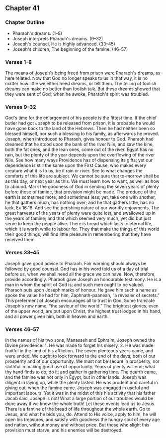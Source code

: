 ## Chapter 41

### Chapter Outline

- Pharaoh's dreams. (1–8)
- Joseph interprets Pharaoh's dreams. (9–32)
- Joseph's counsel, He is highly advanced. (33–45)
- Joseph's children, The beginning of the famine. (46–57)

### Verses 1–8

The means of Joseph's being freed from prison were Pharaoh's dreams, as here related. Now that God no longer speaks to us in that way, it is no matter how little we either heed dreams, or tell them. The telling of foolish dreams can make no better than foolish talk. But these dreams showed that they were sent of God; when he awoke, Pharaoh's spirit was troubled.

### Verses 9–32

God's time for the enlargement of his people is the fittest time. If the chief butler had got Joseph to be released from prison, it is probable he would have gone back to the land of the Hebrews. Then he had neither been so blessed himself, nor such a blessing to his family, as afterwards he proved. Joseph, when introduced to Pharaoh, gives honour to God. Pharaoh had dreamed that he stood upon the bank of the river Nile, and saw the kine, both the fat ones, and the lean ones, come out of the river. Egypt has no rain, but the plenty of the year depends upon the overflowing of the river Nile. See how many ways Providence has of dispensing its gifts; yet our dependence is still the same upon the First Cause, who makes every creature what it is to us, be it rain or river. See to what changes the comforts of this life are subject. We cannot be sure that to-morrow shall be as this day, or next year as this. We must learn how to want, as well as how to abound. Mark the goodness of God in sending the seven years of plenty before those of famine, that provision might be made. The produce of the earth is sometimes more, and sometimes less; yet, take one with another, he that gathers much, has nothing over; and he that gathers little, has no lack, Ex 16:18. And see the perishing nature of our worldly enjoyments. The great harvests of the years of plenty were quite lost, and swallowed up in the years of famine; and that which seemed very much, yet did but just serve to keep the people alive. There is bread which lasts to eternal life, which it is worth while to labour for. They that make the things of this world their good things, will find little pleasure in remembering that they have received them.

### Verses 33–45

Joseph gave good advice to Pharaoh. Fair warning should always be followed by good counsel. God has in his word told us of a day of trial before us, when we shall need all the grace we can have. Now, therefore, provide accordingly. Pharaoh gave Joseph an honourable testimony. He is a man in whom the spirit of God is; and such men ought to be valued. Pharaoh puts upon Joseph marks of honour. He gave him such a name as spoke the value he had for him, Zaphnath-paaneah, “a revealer of secrets.” This preferment of Joseph encourages all to trust in God. Some translate Joseph's new name, “the saviour of the world.” The brightest glories, even of the upper world, are put upon Christ, the highest trust lodged in his hand, and all power given him, both in heaven and earth.

### Verses 46–57

In the names of his two sons, Manasseh and Ephraim, Joseph owned the Divine providence. 1. He was made to forget his misery. 2. He was made fruitful in the land of his affliction. The seven plenteous years came, and were ended. We ought to look forward to the end of the days, both of our prosperity and of our opportunity. We must not be secure in prosperity, nor slothful in making good use of opportunity. Years of plenty will end; what thy hand finds to do, do it; and gather in gathering time. The dearth came, and the famine was not only in Egypt, but in other lands. Joseph was diligent in laying up, while the plenty lasted. He was prudent and careful in giving out, when the famine came. Joseph was engaged in useful and important labours. Yet it was in the midst of this his activity that his father Jacob said, Joseph is not! What a large portion of our troubles would be done away if we knew the whole truth! Let these events lead us to Jesus. There is a famine of the bread of life throughout the whole earth. Go to Jesus, and what he bids you, do. Attend to His voice, apply to him; he will open his treasures, and satisfy with goodness the hungry soul of every age and nation, without money and without price. But those who slight this provision must starve, and his enemies will be destroyed.


